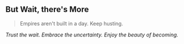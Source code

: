 ## But Wait, there's More

>Empires aren't built in a day.
>Keep husting.

*Trust the wait. Embrace the uncertainty. Enjoy the beauty of becoming.*




